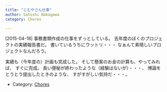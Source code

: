```yaml
---
title: "じむやさん仕事"
author: Satoshi Nakagawa
category: Chores

---
```


[2015-04-18]  事務書類作成の仕事をずっとしている。
去年度のぼくのプロジェクトの実績報告書だ。
書いているうちにウットリ・・・
なぁんて素晴しいプロジェクトなんだろう。

 実績も（今年度の）計画も完成した。
そして懸案のお金の計算も、やってみれば、
すぐに完成。
長い便秘が終わったような（経験はないが）・・・、
博論をとうとう提出したときのような、
すがすがしい気持だ・・・。

- Category: [Chores](/categories.html#Chores)

